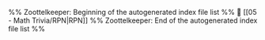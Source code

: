 %% Zoottelkeeper: Beginning of the autogenerated index file list  %%
📄 [[05 - Math Trivia/RPN|RPN]]
%% Zoottelkeeper: End of the autogenerated index file list  %%
